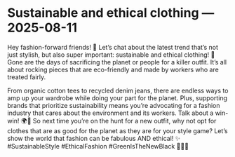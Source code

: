 # Sustainable and ethical clothing — 2025-08-11

Hey fashion-forward friends! 🌿 Let’s chat about the latest trend that’s not just stylish, but also super important: sustainable and ethical clothing! 💚 Gone are the days of sacrificing the planet or people for a killer outfit. It’s all about rocking pieces that are eco-friendly and made by workers who are treated fairly. 

From organic cotton tees to recycled denim jeans, there are endless ways to amp up your wardrobe while doing your part for the planet. Plus, supporting brands that prioritize sustainability means you’re advocating for a fashion industry that cares about the environment and its workers. Talk about a win-win! 🌍💃 So next time you’re on the hunt for a new outfit, why not opt for clothes that are as good for the planet as they are for your style game? Let’s show the world that fashion can be fabulous AND ethical! ✨ #SustainableStyle #EthicalFashion #GreenIsTheNewBlack 🌿👗💪